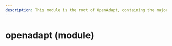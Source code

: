 ```yaml
---
description: This module is the root of OpenAdapt, containing the majority of classes.
---
```


# openadapt (module)

